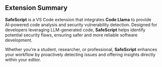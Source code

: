 ## Extension Summary

**SafeScript** is a VS Code extension that integrates **Code Llama** to provide AI-powered code analysis and security vulnerability detection. Designed for developers leveraging LLM-generated code, **SafeScript** helps identify potential security flaws, ensuring safer and more reliable software development.

Whether you're a student, researcher, or professional, **SafeScript** enhances your workflow by proactively detecting issues and offering insights directly within your editor.
